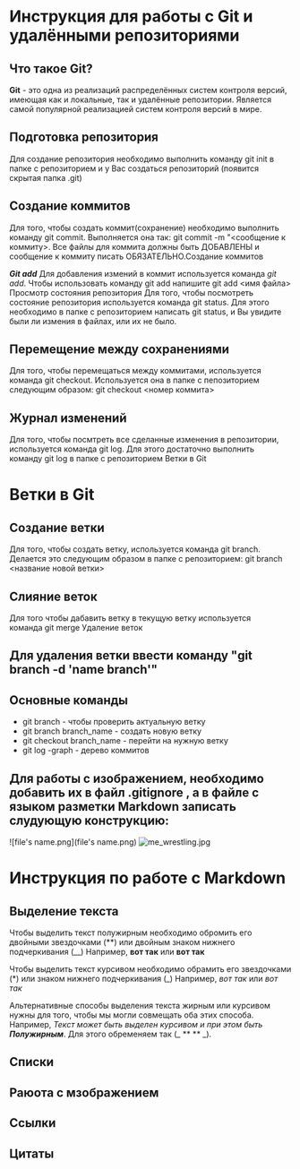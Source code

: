 # Инструкция для работы с Git и удалёнными репозиториями
## Что такое Git?
**Git** - это одна из реализаций распределённых систем контроля версий, имеющая как и локальные, так и удалённые репозитории. Является самой популярной реализацией систем контроля версий в мире.
## Подготовка репозитория
Для создание репозитория необходимо выполнить команду git init в папке с репозиторием и у Вас создаться репозиторий (появится скрытая папка .git)

## Создание коммитов
Для того, чтобы создать коммит(сохранение) необходимо выполнить команду git commit. Выполняется она так: git commit -m "<сообщение к коммиту>. Все файлы для коммита должны быть ДОБАВЛЕНЫ и сообщение к коммиту писать ОБЯЗАТЕЛЬНО.Создание коммитов

***Git add***
Для добавления измений в коммит используется команда *git add*. Чтобы использовать команду git add напишите git add <имя файла>
Просмотр состояния репозитория
Для того, чтобы посмотреть состояние репозитория используется команда git status. Для этого необходимо в папке с репозиторием написать git status, и Вы увидите были ли измения в файлах, или их не было.

## Перемещение между сохранениями
Для того, чтобы перемещаться между коммитами, используется команда git checkout. Используется она в папке с пепозиторием следующим образом: git checkout <номер коммита>

## Журнал изменений
Для того, чтобы посмтреть все сделанные изменения в репозитории, используется команда git log. Для этого достаточно выполнить команду git log в папке с репозиторием
Ветки в Git

# Ветки в Git
## Создание ветки
Для того, чтобы создать ветку, используется команда git branch. Делается это следующим образом в папке с репозиторием: git branch <название новой ветки>
## Слияние веток
Для того чтобы дабавить ветку в текущую ветку используется команда git merge
Удаление веток
## Для удаления ветки ввести команду "git branch -d 'name branch'"
## Основные команды
* git branch - чтобы проверить актуальную ветку
* git branch branch_name - создать новую ветку
* git checkout branch_name - перейти на нужную ветку
* git log -graph - дерево коммитов

## Для работы с изображением, необходимо добавить их в файл .gitignore , а в файле с языком разметки Markdown записать слудующую конструкцию:

![file's name.png](file's name.png)
![me_wrestling.jpg](me_wrestling.jpg)

# Инструкция по работе с Markdown

## Выделение текста 
Чтобы выделить текст полужирным необходимо обромить его двойными звездочками (**) или двойным знаком нижнего подчеркивания (__) Например,  **вот так** или __вот так__

Чтобы выделить текст курсивом необходимо обрамить его звездочками (*) или знаком нижнего подчеркивания (_) Например, *вот так* или _вот так_ 

Альтернативные способы выделения текста жирным или курсивом нужны для того, чтобы мы могли совмещать оба этих способа. Например, _Текст может быть выделен курсивом и при этом быть **Полужирным**_. Для этого обременяем так (_ ** ** _).
## Списки

## Раюота с мзображением

## Ссылки

## Цитаты 